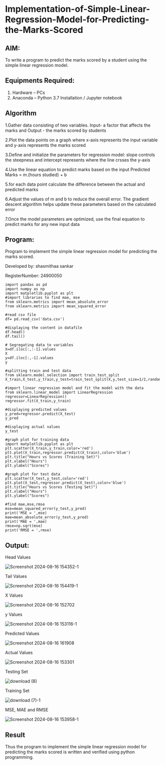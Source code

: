 # Implementation-of-Simple-Linear-Regression-Model-for-Predicting-the-Marks-Scored

## AIM:
To write a program to predict the marks scored by a student using the simple linear regression model.

## Equipments Required:
1. Hardware – PCs
2. Anaconda – Python 3.7 Installation / Jupyter notebook

## Algorithm
1.Gather data consisting of two variables. Input- a factor that affects the marks and Output - the marks scored by students

2.Plot the data points on a graph where x-axis represents the input variable and y-axis represents the marks scored

3.Define and initialize the parameters for regression model: slope controls the steepness and intercept represents where the line crsses the y-axis

4.Use the linear equation to predict marks based on the input Predicted Marks = m.(hours studied) + b

5.for each data point calculate the difference between the actual and predicted marks

6.Adjust the values of m and b to reduce the overall error. The gradient descent algorithm helps update these parameters based on the calculated error

7.Once the model parameters are optimized, use the final equation to predict marks for any new input data
 
 

## Program:
Program to implement the simple linear regression model for predicting the marks scored.

Developed by: shasmithaa sankar

RegisterNumber: 24900050
```
import pandas as pd
import numpy as np
import matplotlib.pyplot as plt
#import libraries to find mae, mse
from sklearn.metrics import mean_absolute_error
from sklearn.metrics import mean_squared_error

#read csv file
df= pd.read_csv('data.csv')

#displaying the content in datafile
df.head()
df.tail()

# Segregating data to variables
X=df.iloc[:,:-1].values
X
y=df.iloc[:,-1].values
y

#splitting train and test data
from sklearn.model_selection import train_test_split
X_train,X_test,y_train,y_test=train_test_split(X,y,test_size=1/2,random_state=0)

#import linear regression model and fit the model with the data
from sklearn.linear_model import LinearRegression
regressor=LinearRegression()
regressor.fit(X_train,y_train)

#displaying predicted values
y_pred=regressor.predict(X_test)
y_pred

#displaying actual values
y_test

#graph plot for training data
import matplotlib.pyplot as plt
plt.scatter(X_train,y_train,color='red')
plt.plot(X_train,regressor.predict(X_train),color='blue')
plt.title("Hours vs Scores (Training Set)")
plt.xlabel("Hours")
plt.ylabel("Scores")

#graph plot for test data
plt.scatter(X_test,y_test,color='red')
plt.plot(X_test,regressor.predict(X_test),color='blue')
plt.title("Hours vs Scores (Testing Set)")
plt.xlabel("Hours")
plt.ylabel("Scores")

#find mae,mse,rmse
mse=mean_squared_error(y_test,y_pred)
print('MSE = ',mse)
mae=mean_absolute_error(y_test,y_pred)
print('MAE = ',mae)
rmse=np.sqrt(mse)
print('RMSE = ',rmse)
```

## Output:
Head Values

![Screenshot 2024-08-16 154352-1](https://github.com/user-attachments/assets/f4ff0566-a2c7-4e52-9cd9-047aa451b049)

Tail Values

![Screenshot 2024-08-16 154419-1](https://github.com/user-attachments/assets/c6783304-cdba-4945-b9e3-0bf6f003a974)

X Values

![Screenshot 2024-08-16 152702](https://github.com/user-attachments/assets/d9236f1f-3fe3-49a4-9e03-38afa9500e2e)

y Values

![Screenshot 2024-08-16 153116-1](https://github.com/user-attachments/assets/3917d879-a092-4125-917f-ba9cdc2975af)

Predicted Values

![Screenshot 2024-08-16 161908](https://github.com/user-attachments/assets/c0410b60-3e91-49e5-9d8b-1eb6c0131986)

Actual Values

![Screenshot 2024-08-16 153301](https://github.com/user-attachments/assets/b6131f89-6ea3-43f0-9393-ce852d596ba6)

Testing Set

![download (8)](https://github.com/user-attachments/assets/9a1ab972-2e15-4795-838b-9d5c4c751f70)

Training Set

![download (7)-1](https://github.com/user-attachments/assets/5bc72231-c9f8-4bb8-9bb6-a072adbdf149)

MSE, MAE and RMSE

![Screenshot 2024-08-16 153958-1](https://github.com/user-attachments/assets/82d80c44-28c3-420a-af28-d5f8811e7d01)



## Result
Thus the program to implement the simple linear regression model for predicting the marks scored is written and verified using python programming.
